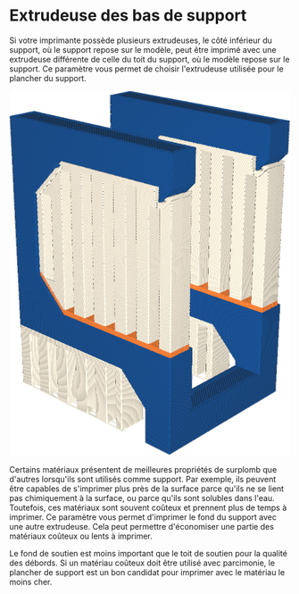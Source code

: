 Extrudeuse des bas de support
====
Si votre imprimante possède plusieurs extrudeuses, le côté inférieur du support, où le support repose sur le modèle, peut être imprimé avec une extrudeuse différente de celle du toit du support, où le modèle repose sur le support. Ce paramètre vous permet de choisir l'extrudeuse utilisée pour le plancher du support.

![Le plancher de support est imprimé en orange, mais le toit du support en blanc](../../../articles/images/support_bottom_extruder_nr.png)

Certains matériaux présentent de meilleures propriétés de surplomb que d'autres lorsqu'ils sont utilisés comme support. Par exemple, ils peuvent être capables de s'imprimer plus près de la surface parce qu'ils ne se lient pas chimiquement à la surface, ou parce qu'ils sont solubles dans l'eau. Toutefois, ces matériaux sont souvent coûteux et prennent plus de temps à imprimer. Ce paramètre vous permet d'imprimer le fond du support avec une autre extrudeuse. Cela peut permettre d'économiser une partie des matériaux coûteux ou lents à imprimer.

Le fond de soutien est moins important que le toit de soutien pour la qualité des débords. Si un matériau coûteux doit être utilisé avec parcimonie, le plancher de support est un bon candidat pour imprimer avec le matériau le moins cher.
